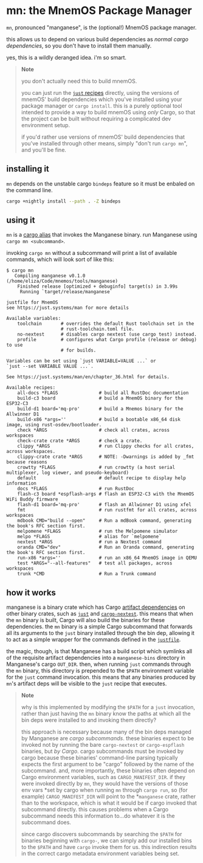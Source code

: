 # mn: the MnemOS Package Manager

`mn`, pronounced "manganese", is the (optional!) MnemOS package manager.

this allows us to depend on various build dependencies as *normal cargo
dependencies*, so you don't have to install them manually.

yes, this is a wildly deranged idea. i'm so smart.

> **Note**
>
> you don't actually need this to build mnemOS.
>
> you can just run the [`just` recipes][`justfile`] directly, using the
> versions of mnemOS' build dependencies which you've installed using your
> package manager or `cargo install`. this is a purely optional tool intended to
> provide a way to build mnemOS using *only* Cargo, so that the project can be
> built without requiring a complicated dev environment setup.
>
> if you'd rather use versions of mnemOS' build dependencies that you've
> installed through other means, simply "don't run `cargo mn`", and you'll be
> fine.


## installing it

`mn` depends on  the unstable cargo `bindeps` feature so it must be enbaled on the command line.

```sh
cargo +nightly install --path . -Z bindeps
```

## using it

`mn` is a [cargo alias] that invokes the Manganese binary. run Manganese using
`cargo mn <subcommand>`.

invoking `cargo mn` without a subcommand will print a list of available
commands, which will look sort of like this:

```console
$ cargo mn
   Compiling manganese v0.1.0 (/home/eliza/Code/mnemos/tools/manganese)
    Finished release [optimized + debuginfo] target(s) in 3.99s
     Running `target/release/manganese`

justfile for MnemOS
see https://just.systems/man for more details

Available variables:
    toolchain       # overrides the default Rust toolchain set in the
                    # rust-toolchain.toml file.
    no-nextest      # disables cargo nextest (use cargo test) instead.
    profile         # configures what Cargo profile (release or debug) to use
                    # for builds.

Variables can be set using `just VARIABLE=VALUE ...` or
`just --set VARIABLE VALUE ...`.

See https://just.systems/man/en/chapter_36.html for details.

Available recipes:
    all-docs *FLAGS               # build all RustDoc documentation
    build-c3 board                # build a MnemOS binary for the ESP32-C3
    build-d1 board='mq-pro'       # build a Mnemos binary for the Allwinner D1
    build-x86 *args=''            # build a bootable x86_64 disk image, using rust-osdev/bootloader.
    check *ARGS                   # check all crates, across workspaces
    check-crate crate *ARGS       # check a crate.
    clippy *ARGS                  # run Clippy checks for all crates, across workspaces.
    clippy-crate crate *ARGS      # NOTE: -Dwarnings is added by _fmt because reasons
    crowtty *FLAGS                # run crowtty (a host serial multiplexer, log viewer, and pseudo-keyboard)
    default                       # default recipe to display help information
    docs *FLAGS                   # run RustDoc
    flash-c3 board *espflash-args # flash an ESP32-C3 with the MnemOS WiFi Buddy firmware
    flash-d1 board='mq-pro'       # flash an Allwinner D1 using xfel
    fmt                           # run rustfmt for all crates, across workspaces
    mdbook CMD="build --open"     # Run a mdBook command, generating the book's RFC section first.
    melpomene *FLAGS              # run the Melpomene simulator
    melpo *FLAGS                  # alias for `melpomene`
    nextest *ARGS                 # run a Nextest command
    oranda CMD="dev"              # Run an Oranda command, generating the book's RFC section first.
    run-x86 *args=''              # run an x86_64 MnemOS image in QEMU
    test *ARGS="--all-features"   # test all packages, across workspaces
    trunk *CMD                    # Run a Trunk command
```

## how it works

manganese is a binary crate which has Cargo [artifact dependencies] on other
binary crates, such as [`just`] and [`cargo-nextest`]. this means that when the
`mn` binary is built, Cargo will also build the binaries for these dependencies.
the `mn` binary is a simple Cargo subcommand that forwards all its arguments to
the `just` binary installed through the bin dep, allowing it to act as a simple
wrapper for the commands defined in the [`justfile`].

the magic, though, is that Manganese has a build script which symlinks all of the
requisite artifact dependencies into a `manganese-bins` directory in Manganese's
cargo `OUT_DIR`. then, when running `just` commands through the `mn` binary,
this directory is prepended to the `$PATH` environment variable for the `just`
command invocation. this means that any binaries produced by `mn`'s artifact
deps will be visible to the `just` recipe that executes.

> **Note**
>
> why is this implemented by modifying the `$PATH` for a `just` invocation,
> rather than just having the `mn` binary know the paths at which all the bin
> deps were installed to and invoking them directly?
>
> this approach is necessary because many of the bin deps managed by Manganese
> are *cargo subcommands*. these binaries expect to be invoked not by running
> the bare `cargo-nextest` or `cargo-espflash` binaries, but *by Cargo*. cargo
> subcommands must be invoked by cargo because these binaries' command-line
> parsing typically expects the first argument to be "cargo" followed by the
> name of the subcommand. and, more importantly, these binaries often depend on
> Cargo environment variables, such as `CARGO_MANIFEST_DIR`. if they were
> invoked directly by `mn`, they would have the versions of those env vars *set
> by cargo when running `mn` through `cargo run`, so (for example)
> `CARGO_MANIFEST_DIR` will point to the *`manganese` crate, rather than to the
> workspace, which is what it would be if cargo invoked that subcommand
> directly. this causes problems when a Cargo subcommand needs this information
> to...do whatever it is the subcommand does.
>
> since cargo discovers subcommands by searching the `$PATH` for binaries
> beginning with `cargo-`, we can simply add our installed bins to the `$PATH`
> and have `cargo` invoke them for us. this indirection results in the correct
> cargo metadata environment variables being set.

[artifact dependencies]: https://doc.rust-lang.org/cargo/reference/unstable.html#artifact-dependencies
[`just`]: https://just.systems
[`cargo-nextest`]: https://crates.io/crates/cargo-nextest
[`justfile`]: https://github.com/tosc-rs/mnemos/blob/main/justfile
[cargo alias]: https://github.com/tosc-rs/mnemos/blob/main/.cargo/config.toml

